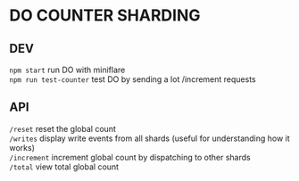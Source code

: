 # DO COUNTER SHARDING

## DEV

`npm start` run DO with miniflare  
`npm run test-counter` test DO by sending a lot /increment requests  

## API

`/reset` reset the global count  
`/writes` display write events from all shards (useful for understanding   how it works)  
`/increment` increment global count by dispatching to other shards  
`/total` view total global count  
